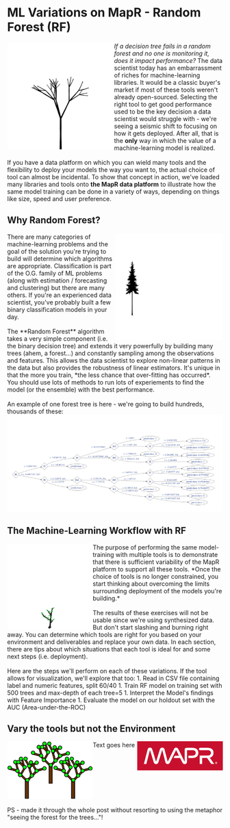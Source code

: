 # ML Variations on MapR - Random Forest (RF)

<img align="left"  src="./images/growing.gif" width="250">

*If a decision tree fails in a random forest and no one is monitoring it, does it impact performance?*  The data scientist today has an embarrassment of riches for machine-learning libraries. It would be a classic buyer's market if most of these tools weren't already open-sourced. Selecting the right tool to get good performance used to be the key decision a data scientist would struggle with - we're seeing a seismic shift to focusing on how it gets deployed. After all, that is the **only** way in which the value of a machine-learning model is realized. <br/>
<br/>
If you have a data platform on which you can wield many tools and the flexibility to deploy your models the way you want to, the actual choice of tool can almost be incidental. To show that concept in action, we've loaded many libraries and tools onto **the MapR data platform** to illustrate how the same model training can be done in a variety of ways, depending on things like size, speed and user preference.
<br clear="left"/>

## Why Random Forest?
<img align="right"  src="./images/forest.gif" width="250">
There are many categories of machine-learning problems and the goal of the solution you're trying to build will determine which algorithms are appropriate. Classification is part of the O.G. family of ML problems  (along with estimation / forecasting and clustering) but there are many others. If you're an experienced data scientist, you've probably built a few binary classification models in your day. <br/>
<br/>
The **Random Forest** algorithm takes a very simple component (i.e. the binary decision tree) and extends it very powerfully by building many trees (ahem, a forest...) and constantly sampling among the observations and features. This allows the data scientist to explore non-linear patterns in the data but also provides the robustness of linear estimators. It's unique in that the more you train, *the less chance that over-fitting has occurred*. You should use lots of methods to run lots of experiements to find the model (or the ensemble) with the best performance.
<br clear="right"/>
<br/>
An example of one forest tree is here - we're going to build hundreds, thousands of these: 
<img src="./images/sampleTree.png" width="750">


## The Machine-Learning Workflow with RF
<img align="left"  src="./images/tree.gif" width="200">
The purpose of performing the same model-training with multiple tools is to demonstrate that there is sufficient variability of the MapR platform to support all these tools. *Once the choice of tools is no longer constrained, you start thinking about overcoming the limits surrounding deployment of the models you're building.* <br/>
<br/>
The results of these exercises will not be usable since we're using synthesized data. But don't start slashing and burning right away. You can determine which tools are right for you based on your environment and deliverables and replace your own data. In each section, there are tips about which situations that each tool is ideal for and some next steps (i.e. deployment). 
<br clear="left"/>
<br/>
Here are the steps we'll perform on each of these variations. If the tool allows for visualization, we'll explore that too: 
1. Read in CSV file containing label and numeric features, split 60/40
1. Train RF model on training set with 500 trees and max-depth of each tree=5
1. Interpret the Model's findings with Feature Importance
1. Evaluate the model on our holdout set with the AUC (Area-under-the-ROC) 


## Vary the tools but not the Environment

<img align="left"  src="./images/randomForest.png" width="200">
Text goes here
<img align="right"  src="./images/mapr.png" width="200">
<br clear="right"/>
<br clear="left"/>
<br/>
PS - made it through the whole post without resorting to using the metaphor "seeing the forest for the trees..."!

